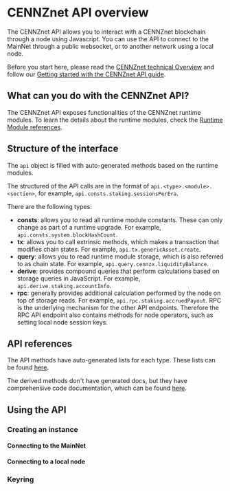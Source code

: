 # CENNZnet API overview

The CENNZnet API allows you to interact with a CENNZnet blockchain through a node using Javascript. You can use the API to connect to the MainNet through a public websocket, or to another network using a local node. 

Before you start here, please read the [CENNZnet technical Overview](Getting-started/CENNZnet-technical-overview) and follow our [Getting started with the CENNZnet API guide](Dapp-development/Guides/Getting-started-with-the-CENNZnet-API).

## What can you do with the CENNZnet API?

The CENNZnet API exposes functionalities of the CENNZnet runtime modules. To learn the details about the runtime modules, check the [Runtime Module references](/References/Runtime-modules/Attestation).

## Structure of the interface

The `api` object is filled with auto-generated methods based on the runtime modules.

The structured of the API calls are in the format of `api.<type>.<module>.<section>`, for example, `api.consts.staking.sessionsPerEra`.

There are the following types:
* **consts**: allows you to read all runtime module constants. These can only change as part of a runtime upgrade. For example, `api.consts.system.blockHashCount`.
* **tx**: allows you to call extrinsic methods, which makes a transaction that modifies chain states. For example, `api.tx.genericAsset.create`.
* **query**: allows you to read runtime module storage, which is also referred to as chain state. For example, `api.query.cennzx.liquidityBalance`.
* **derive**: provides compound queries that perform calculations based on storage queries in JavaScript. For example, `api.derive.staking.accountInfo`.
* **rpc**: generally provides additional calculation performed by the node on top of storage reads. For example, `api.rpc.staking.accruedPayout`. RPC is the underlying mechanism for the other API endpoints. Therefore the RPC API endpoint also contains methods for node operators, such as setting local node session keys.


## API references

The API methods have auto-generated lists for each type. These lists can be found [here](https://github.com/cennznet/api.js/tree/develop/docs/cennznet).

The derived methods don't have generated docs, but they have comprehensive code documentation, which can be found [here](https://github.com/cennznet/api.js/tree/develop/packages/api/src/derives).


## Using the API

### Creating an instance

#### Connecting to the MainNet

#### Connecting to a local node

### Keyring
